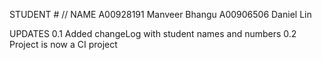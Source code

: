 STUDENT # 		// NAME
A00928191		Manveer Bhangu
A00906506		Daniel Lin

UPDATES
0.1			Added changeLog with student names and numbers
0.2			Project is now a CI project